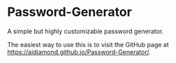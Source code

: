# Password-Generator
A simple but highly customizable password generator.

The easiest way to use this is to visit the GitHub page at <a href="https://aidiamond.github.io/Password-Generator/" target="_blank">https://aidiamond.github.io/Password-Generator/</a>.

